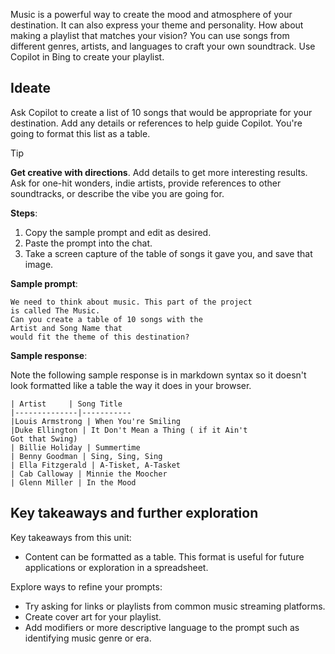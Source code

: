 Music is a powerful way to create the mood and atmosphere of your destination. It can also express your theme and personality. How about making a playlist that matches your vision? You can use songs from different genres, artists, and languages to craft your own soundtrack. Use  Copilot in Bing to create your playlist.

## Ideate
Ask Copilot to create a list of 10 songs that would be appropriate for your destination. Add any details or references to help guide Copilot. You're going to format this list as a table.

> [!TIP]
> **Get creative with directions**. Add details to get more interesting results. Ask for one-hit wonders, indie artists, provide references to other soundtracks, or describe the vibe you are going for.

**Steps**:
1. Copy the sample prompt and edit as desired.
2. Paste the prompt into the chat.
3. Take a screen capture of the table of songs it gave you, and save that image.

**Sample prompt**:
``` 
We need to think about music. This part of the project 
is called The Music. 
Can you create a table of 10 songs with the 
Artist and Song Name that 
would fit the theme of this destination? 

```

**Sample response**:

Note the following sample response is in markdown syntax so it doesn't look formatted like a table the way it does in your browser.
```
| Artist     | Song Title    
|--------------|-----------
|Louis Armstrong | When You're Smiling
|Duke Ellington | It Don't Mean a Thing ( if it Ain't
Got that Swing)
| Billie Holiday | Summertime
| Benny Goodman | Sing, Sing, Sing
| Ella Fitzgerald | A-Tisket, A-Tasket
| Cab Calloway | Minnie the Moocher 
| Glenn Miller | In the Mood

```

## Key takeaways and further exploration

Key takeaways from this unit:

- Content can be formatted as a table. This format is useful for future applications or exploration in a spreadsheet.

Explore ways to refine your prompts:

- Try asking for links or playlists from common music streaming platforms.
- Create cover art for your playlist.  
- Add modifiers or more descriptive language to the prompt such as identifying music genre or era.